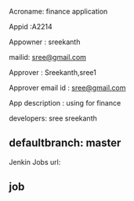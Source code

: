 
Acroname: finance application

Appid :A2214

Appowner : sreekanth

mailid: sree@gmail.com

Approver : Sreekanth,sree1

Approver email id :  sree@gmail.com

App description : using for finance

developers: 
sree
sreekanth

defaultbranch:  master
-----

Jenkin Jobs url: 


job 
-----

